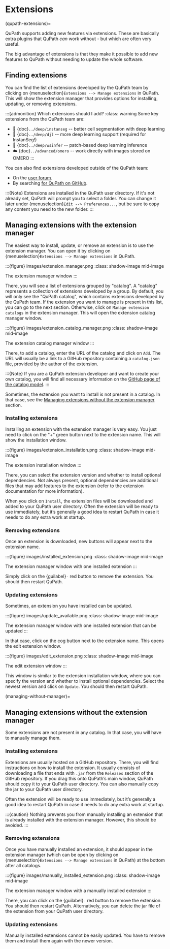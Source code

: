 # Extensions

(qupath-extensions)=

QuPath supports adding new features via extensions.
These are basically extra plugins that QuPath *can* work without - but which are often very useful.

The big advantage of extensions is that they make it possible to add new features to QuPath without needing to update the whole software.


## Finding extensions

You can find the list of extensions developed by the QuPath team by clicking on {menuselection}`Extensions --> Manage extensions` in QuPath.
This will show the extension manager that provides options for installing, updating, or removing extensions.

:::{admonition} Which extensions should I add?
:class: warning
Some key extensions from the QuPath team are:
* 🦠 {doc}`../deep/instanseg` -- better cell segmentation with deep learning
* 🤖 {doc}`../deep/djl` -- more deep learning support (required for InstanSeg!)
* 🔬 {doc}`../deep/wsinfer` -- patch-based deep learning inference
* ☁️ {doc}`../advanced/omero` -- work directly with images stored on OMERO
:::

You can also find extensions developed outside of the QuPath team:

* On the [user forum](https://forum.image.sc/tag/qupath).
* By searching [for QuPath on GitHub](https://github.com/search?q=qupath).

:::{Note}
Extensions are installed in the QuPath user directory.
If it's not already set, QuPath will prompt you to select a folder.
You can change it later under {menuselection}`Edit --> Preferences...`, but be sure to copy any content you need to the new folder.
:::


## Managing extensions with the extension manager

The easiest way to install, update, or remove an extension is to use the extension manager.
You can open it by clicking on {menuselection}`Extensions --> Manage extensions` in QuPath.

:::{figure} images/extension_manager.png
:class: shadow-image mid-image

The extension manager window
:::

There, you will see a list of extensions grouped by "catalog".
A "catalog" represents a collection of extensions developed by a group.
By default, you will only see the "QuPath catalog", which contains extensions developed by the QuPath team.
If the extension you want to manage is present in this list, you can go to the next section.
Otherwise, click on `Manage extension catalogs` in the extension manager. This will open the extension catalog manager window.

:::{figure} images/extension_catalog_manager.png
:class: shadow-image mid-image

The extension catalog manager window
:::

There, to add a catalog, enter the URL of the catalog and click on `Add`.
The URL will usually be a link to a GitHub repository containing a `catalog.json` file, provided by the author of the extension.

:::{Note}
If you are a QuPath extension developer and want to create your own catalog, you will find all necessary information on the [GitHub page of the catalog model](https://github.com/qupath/extension-catalog-model).
:::

Sometimes, the extension you want to install is not present in a catalog.
In that case, see the [Managing extensions without the extension manager](managing-without-manager) section.


### Installing extensions

Installing an extension with the extension manager is very easy.
You just need to click on the "+" green button next to the extension name. This will show the installation window.

:::{figure} images/extension_installation.png
:class: shadow-image mid-image

The extension installation window
:::

There, you can select the extension version and whether to install optional dependencies.
Not always present, optional dependencies are additional files that may add features to the extension (refer to the extension documentation for more information).

When you click on `Install`, the extension files will be downloaded and added to your QuPath user directory.
Often the extension will be ready to use immediately, but it’s generally a good idea to restart QuPath in case it needs to do any extra work at startup.


### Removing extensions

Once an extension is downloaded, new buttons will appear next to the extension name.

:::{figure} images/installed_extension.png
:class: shadow-image mid-image

The extension manager window with one installed extension
:::

Simply click on the {guilabel}`-` red button to remove the extension. You should then restart QuPath.


### Updating extensions

Sometimes, an extension you have installed can be updated.

:::{figure} images/update_available.png
:class: shadow-image mid-image

The extension manager window with one installed extension that can be updated
:::

In that case, click on the cog button next to the extension name. This opens the edit extension window.

:::{figure} images/edit_extension.png
:class: shadow-image mid-image

The edit extension window
:::

This window is similar to the extension installation window, where you can specify the version and whether to install optional dependencies. Select the newest version and click on `Update`.
You should then restart QuPath.


(managing-without-manager)=
## Managing extensions without the extension manager

Some extensions are not present in any catalog. In that case, you will have to manually manage them.


### Installing extensions

Extensions are usually hosted on a GitHub repository.
There, you will find instructions on how to install the extension.
It usually consists of downloading a file that ends with `.jar` from the `Releases` section of the GitHub repository.
If you drag this onto QuPath’s main window, QuPath should copy it to your QuPath user directory. You can also manually copy the jar to your QuPath user directory.

Often the extension will be ready to use immediately, but it’s generally a good idea to restart QuPath in case it needs to do any extra work at startup.

:::{caution}
Nothing prevents you from manually installing an extension that is already installed with the extension manager. However, this should be avoided.
:::


### Removing extensions

Once you have manually installed an extension, it should appear in the extension manager (which can be open by clicking on {menuselection}`Extensions --> Manage extensions` in QuPath) at the bottom after all catalogs.

:::{figure} images/manually_installed_extension.png
:class: shadow-image mid-image

The extension manager window with a manually installed extension
:::

There, you can click on the {guilabel}`-` red button to remove the extension.
You should then restart QuPath.
Alternatively, you can delete the jar file of the extension from your QuPath user directory.


### Updating extensions

Manually installed extensions cannot be easily updated.
You have to remove them and install them again with the newer version.
